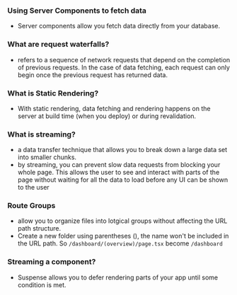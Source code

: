 ### Using Server Components to fetch data

- Server components allow you fetch data directly from your database.

### What are request waterfalls? 

- refers to a sequence of network requests that depend on the completion of previous requests. In the case of data fetching, each request can only begin once the previous request has returned data.

### What is Static Rendering?

- With static rendering, data fetching and rendering happens on the server at build time (when you deploy) or during revalidation.

### What is streaming?

- a data transfer technique that allows you to break down a large data set into smaller chunks.
- by streaming, you can prevent slow data requests from blocking your whole page. This allows the user to see and interact with parts of the page without waiting for all the data to load before any UI can be shown to the user

### Route Groups

- allow you to organize files into lotgical groups without affecting the URL path structure.
- Create a new folder using parentheses (), the name won't be included in the URL path. So `/dashboard/(overview)/page.tsx` become `/dashboard`

### Streaming a component?

- Suspense allows you to defer rendering parts of your app until some condition is met.
